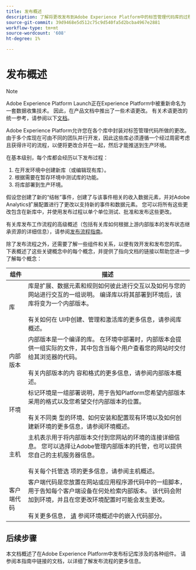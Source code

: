 ```yaml
---
title: 发布概述
description: 了解将更改发布到Adobe Experience Platform中的标签管理代码库的过程。
source-git-commit: 39d9468e5d512c75c9d540fa5d2bcba4967e2881
workflow-type: tm+mt
source-wordcount: '608'
ht-degree: 1%

---
```


# 发布概述

>[!NOTE]
>
>Adobe Experience Platform Launch正在Experience Platform中被重新命名为一套数据收集技术。 因此，在产品文档中推出了一些术语更改。 有关术语更改的统一参考，请参阅以下[文档](../../term-updates.md)。

Adobe Experience Platform允许您在各个库中封装对标签管理代码所做的更改。 由于多个库现在可由不同的团队并行开发，因此这些库必须遵循一个经过周密考虑且获得许可的流程，以便将更改合并在一起，然后才能推送到生产环境。

在基本级别，每个库都会经历以下发布过程：

1. 在开发环境中创建新库（或编辑现有库）。
1. 根据需要在暂存环境中测试库的功能。
1. 将库部署到生产环境。

假设您创建了新的“结帐”事件，创建了与该事件相关的收入数据元素，并对Adobe Analytics扩展配置进行了更改以支持新的事件和数据元素。 您可以将所有这些更改包含在新库中，并使用发布过程以单个单位测试、批准和发布这些更改。

有关库发布工作流程的高级概述（包括有关库如何根据上游内部版本的发布状态继承资源的详细信息），请参阅[发布流程指南](./publishing-flow.md)。

除了发布流程之外，还需要了解一些组件和关系，以便有效开发和发布您的库。 下表概述了这些关键概念中的每个概念，并提供了指向文档的链接以帮助您进一步了解每个概念：

| 组件 | 描述 |
| --- | --- |
| 库 | 库是扩展、数据元素和规则如何彼此进行交互以及如何与您的网站进行交互的一组说明。 编译库以将其部署到环境后，该库将变为一个内部版本。<br><br>有关如何在 [](./libraries.md) UI中创建、管理和激活库的更多信息，请参阅库概述。 |
| 内部版本 | 内部版本是一个编译的库。 在环境中部署时，内部版本会提供一组实际的文件，其中包含当每个用户查看您的网站时交付给其浏览器的代码。<br><br>有关内部版本的内 [](./builds.md) 容和格式的更多信息，请参阅内部版本概述。 |
| 环境 | 标记环境是一组部署说明，用于告知Platform您希望内部版本采用的格式以及您希望交付内部版本的位置。<br><br>有关不同类 [](./environments.md) 型的环境、如何安装和配置现有环境以及如何创建新环境的更多信息，请参阅环境概述。 |
| 主机 | 主机表示用于将内部版本交付到您网站的环境的连接详细信息。 您可以选择让Adobe管理内部版本的托管，也可以提供您自己的主机服务器信息。<br><br>有关每个托管选 [](./hosts/hosts-overview.md) 项的更多信息，请参阅主机概述。 |
| 客户端代码 | 客户端代码是您放置在网站或应用程序源代码中的一组脚本，用于告知每个客户端设备在何处检索内部版本。 该代码会附加到环境，并且在您更改环境配置时可能会发生更改。<br><br>有关更多信息， [请](./environments.md#embed-code) 参阅环境概述中的嵌入代码部分。 |

## 后续步骤

本文档概述了在Adobe Experience Platform中发布标记库涉及的各种组件。 请参阅本指南中链接的文档，以详细了解发布流程的更多信息。
